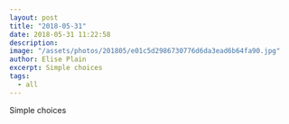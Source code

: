 ```yaml
---
layout: post
title: "2018-05-31"
date: 2018-05-31 11:22:58
description: 
image: "/assets/photos/201805/e01c5d2986730776d6da3ead6b64fa90.jpg"
author: Elise Plain
excerpt: Simple choices
tags: 
  - all
---
```


Simple choices
<p></p>
